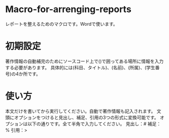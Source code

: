 # Macro-for-arrenging-reports
レポートを整えるためのマクロです。Wordで使います。

# 初期設定
著作情報の自動補完のためにソースコード上で()で囲ってある場所に情報を入力する必要があります。
具体的には(科目、タイトル)、(名前)、(所属)、(学生番号)の4か所です。

# 使い方
本文だけを書いてから実行してください。自動で著作情報も記入されます。
文頭にオプションをつけると見出し、補足、引用の3つの形式に変換可能です。
オプションは以下の通りです。全て半角で入力してください。
見出し：#
補足：%
引用：>
